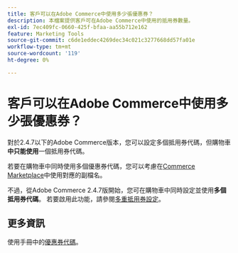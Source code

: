 ```yaml
---
title: 客戶可以在Adobe Commerce中使用多少張優惠券？
description: 本檔案提供客戶可在Adobe Commerce中使用的抵用券數量。
exl-id: 7ec409fc-0660-425f-bfaa-aa55b712e162
feature: Marketing Tools
source-git-commit: c6de1eddec4269dec34c021c3277668dd57fa01e
workflow-type: tm+mt
source-wordcount: '119'
ht-degree: 0%

---
```


# 客戶可以在Adobe Commerce中使用多少張優惠券？

對於2.4.7以下的Adobe Commerce版本，您可以設定多個抵用券代碼，但購物車&#x200B;**中只能使用**&#x200B;一個抵用券代碼。

若要在購物車中同時使用多個優惠券代碼，您可以考慮在[Commerce Marketplace](https://marketplace.magento.com/)中使用對應的副檔名。

不過，從Adobe Commerce 2.4.7版開始，您可在購物車中同時設定並使用&#x200B;**多個抵用券代碼**。 若要啟用此功能，請參閱[多重抵用券設定](https://experienceleague.adobe.com/zh-hant/docs/commerce-admin/config/sales/sales#multicoupon-settings)。

## 更多資訊

使用手冊中的[優惠券代碼](https://experienceleague.adobe.com/docs/commerce-admin/marketing/promotions/cart-rules/price-rules-cart-coupon.html?lang=zh-Hant)。
